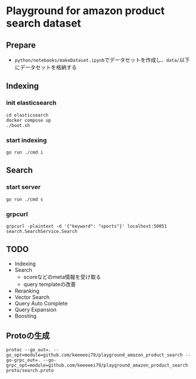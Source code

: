 # Playground for amazon product search dataset

## Prepare
- `python/notebooks/makeDataset.ipynb`でデータセットを作成し、`data/`以下にデータセットを格納する

## Indexing
### init elasticsearch
```
cd elasticsearch
docker compose up
./boot.sh
```

### start indexing
```
go run ./cmd i
```

## Search
### start server
```
go run ./cmd s
```
### grpcurl
```
grpcurl -plaintext -d '{"keyword": "sports"}' localhost:50051 search.SearchService.Search
```

## TODO
- Indexing
- Search
    - scoreなどのmeta情報を受け取る
    - query templateの改善
- Reranking
- Vector Search
- Query Auto Complete
- Query Expansion
- Boosting

## Protoの生成
```
protoc --go_out=. --go_opt=module=github.com/keeeeei79/playground_amazon_product_search --go-grpc_out=. --go-grpc_opt=module=github.com/keeeeei79/playground_amazon_product_search proto/search.proto
```
